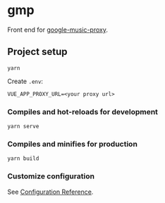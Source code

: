 # gmp

Front end for [google-music-proxy](https://gmusicproxy.github.io/).

## Project setup
```
yarn
```

Create `.env`:

```
VUE_APP_PROXY_URL=<your proxy url>
```

### Compiles and hot-reloads for development
```
yarn serve
```

### Compiles and minifies for production
```
yarn build
```


### Customize configuration
See [Configuration Reference](https://cli.vuejs.org/config/).
